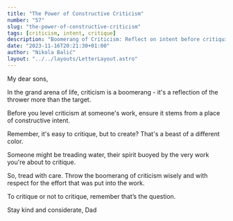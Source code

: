 ```yaml
---
title: "The Power of Constructive Criticism"
number: "57"
slug: "the-power-of-constructive-criticism"
tags: [criticism, intent, critique]
description: "Boomerang of Criticism: Reflect on intent before critiquing. Tread with care and respect. Stay kind and considerate. To critique or not to critique, that's the question."
date: "2023-11-16T20:21:30+01:00"
author: "Nikola Balić"
layout: "../../layouts/LetterLayout.astro"
---
```

My dear sons,

In the grand arena of life, criticism is a boomerang - it's a reflection of the thrower more than the target.

Before you level criticism at someone's work, ensure it stems from a place of constructive intent.

Remember, it's easy to critique, but to create? That's a beast of a different color.

Someone might be treading water, their spirit buoyed by the very work you're about to critique.

So, tread with care. Throw the boomerang of criticism wisely and with respect for the effort that was put into the work.

To critique or not to critique, remember that’s the question.

Stay kind and considerate, 
Dad
